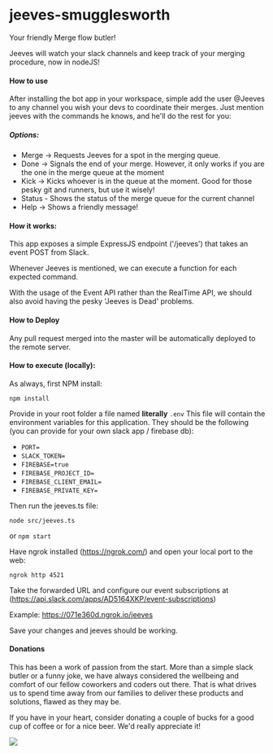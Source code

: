 # jeeves-smugglesworth
Your friendly Merge flow butler!

Jeeves will watch your slack channels and keep track of your merging procedure, now in nodeJS!

#### How to use
After installing the bot app in your workspace, simple add the user @Jeeves to any channel you wish your devs to coordinate their merges. Just mention jeeves with the commands he knows, and he'll do the rest for you:

##### Options:
- Merge -> Requests Jeeves for a spot in the merging queue.
- Done -> Signals the end of your merge. However, it only works if you are the one in the merge queue at the moment
- Kick -> Kicks whoever is in the queue at the moment. Good for those pesky git and runners, but use it wisely!
- Status - Shows the status of the merge queue for the current channel
- Help -> Shows a friendly message!

#### How it works:
This app exposes a simple ExpressJS endpoint ('/jeeves') that takes an event POST from Slack.

Whenever Jeeves is mentioned, we can execute a function for each expected command.

With the usage of the Event API rather than the RealTime API, we should also avoid having the pesky 'Jeeves is Dead' problems.

#### How to Deploy

Any pull request merged into the master will be automatically deployed to the remote server.

#### How to execute (locally):

As always, first NPM install:

`npm install`

Provide in your root folder a file named **literally** `.env`
This file will contain the environment variables for this application. They should be the following (you can provide for your own slack app / firebase db):

- `PORT=`
- `SLACK_TOKEN=`
- `FIREBASE=true`
- `FIREBASE_PROJECT_ID=`
- `FIREBASE_CLIENT_EMAIL=`
- `FIREBASE_PRIVATE_KEY=`

Then run the jeeves.ts file:

`node src/jeeves.ts`

or
`npm start`

Have ngrok installed (https://ngrok.com/) and open your local port to the web:

`ngrok http 4521`

Take the forwarded URL and configure our event subscriptions at (https://api.slack.com/apps/AD5164XKP/event-subscriptions)

Example: https://071e360d.ngrok.io/jeeves

Save your changes and jeeves should be working.

#### Donations

This has been a work of passion from the start. More than a simple slack butler or a funny joke, we have always considered the wellbeing and comfort of our fellow coworkers and coders out there. That is what drives us to spend time away from our families to deliver these products and solutions, flawed as they may be.

If you have in your heart, consider donating a couple of bucks for a good cup of coffee or for a nice beer. We'd really appreciate it!

[![](https://www.paypalobjects.com/en_US/BE/i/btn/btn_donateCC_LG.gif)](https://www.paypal.com/cgi-bin/webscr?cmd=_s-xclick&hosted_button_id=22GZLFDR7W832)
